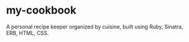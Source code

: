 # my-cookbook
A personal recipe keeper organized by cuisine, built using Ruby, Sinatra, ERB, HTML, CSS.
